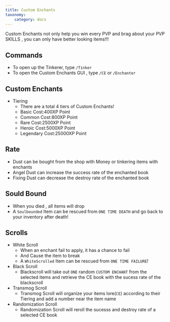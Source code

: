 ```yaml
---
title: Custom Enchants
taxonomy:
    category: docs
---
```


Custom Enchants not only help you win every PVP and brag about your PVP SKILLS , you can only have better looking items!!!
## Commands
- To open up the Tinkerer, type ``/Tinker``
- To open the Custom Enchants GUI , type ``/CE``  or ``/Enchanter``

## Custom Enchants
+ Tiering
  - There are a total 4 tiers of Custom Enchants!
  - Basic            Cost:400XP Point
  - Common           Cost:800XP Point
  - Rare             Cost:2500XP Point
  - Heroic           Cost:5000XP Point
  - Legendary        Cost:25000XP Point

## Rate
+ Dust can be bought from the shop with Money or tinkering items with enchants
+ Angel Dust can increase the success rate of the enchanted book
+ Fixing Dust can decrease the destroy rate of the enchanted book

## Sould Bound
+ When you died , all items will drop
+ A `Soulbounded` Item can be rescued from `ONE TIME DEATH` and go back to your inventory after death!

## Scrolls
+ White Scroll
  - When an enchant fail to apply, it has a chance to fail
  - And Cause the item to break
  - A `WhiteScrolled` Item can be rescued from `ONE TIME FAILURE`!
+ Black Scroll
  - Blackscroll will take out `ONE` random `CUSTOM ENCHANT` from the selected items and retrieve the CE book with the sucess rate of the blackscroll
+ Transmog Scroll
  - Transmog Scroll will organize your items lore(`CE`) according to their Tiering and add a number near the item name
+ Randomization Scroll
  - Randomization Scroll will reroll the sucesss and destroy rate of a selected CE book